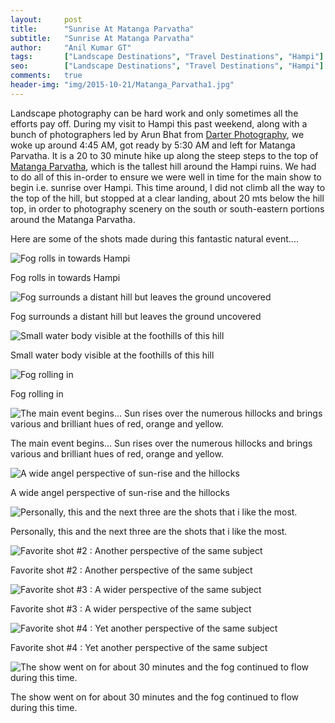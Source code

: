 ```yaml
---
layout:     post
title:      "Sunrise At Matanga Parvatha"
subtitle:   "Sunrise At Matanga Parvatha"
author:     "Anil Kumar GT"
tags:       ["Landscape Destinations", "Travel Destinations", "Hampi"]
seo:		["Landscape Destinations", "Travel Destinations", "Hampi"]
comments:   true
header-img: "img/2015-10-21/Matanga_Parvatha1.jpg"
---
```


<p>
Landscape photography can be hard work and only sometimes all the efforts pay off. During my visit to Hampi this past weekend, along with a bunch of photographers led by Arun Bhat from <a href="http://www.wilderhood.com/organizer/Darter%20Photography" target="_blank">Darter Photography</a>, we woke up around 4:45 AM, got ready by 5:30 AM and left for Matanga Parvatha. It is a 20 to 30 minute hike up along the steep steps to the top of <a href="http://www.wilderhood.com/destination/Hampi" target="_blank">Matanga Parvatha</a>, which is the tallest hill around the Hampi ruins. We had to do all of this in-order to ensure we were well in time for the main show to begin i.e. sunrise over Hampi. This time around, I did not climb all the way to the top of the hill, but stopped at a clear landing, about 20 mts below the hill top, in order to photography scenery  on the south or south-eastern portions around the Matanga Parvatha.
</p>

<p>
Here are some of the shots made during this fantastic natural event....
</p>

<img src="{{ site.baseurl }}/img/2015-10-21/Matanga_Parvatha2.jpg" alt="Fog rolls in towards Hampi">

<p>
Fog rolls in towards Hampi
</p>

<img src="{{ site.baseurl }}/img/2015-10-21/Matanga_Parvatha3.jpg" alt="Fog surrounds a distant hill but leaves the ground uncovered">

<p>
Fog surrounds a distant hill but leaves the ground uncovered
</p>

<img src="{{ site.baseurl }}/img/2015-10-21/Matanga_Parvatha4.jpg" alt="Small water body visible at the foothills of this hill">

<p>
Small water body visible at the foothills of this hill
</p>

<img src="{{ site.baseurl }}/img/2015-10-21/Matanga_Parvatha5.jpg" alt="Fog rolling in">

<p>
Fog rolling in
</p>

<img src="{{ site.baseurl }}/img/2015-10-21/Matanga_Parvatha6.jpg" alt="The main event begins… Sun rises over the numerous hillocks and brings various and brilliant hues of red, orange and yellow.">

<p>
The main event begins… Sun rises over the numerous hillocks and brings various and brilliant hues of red, orange and yellow.
</p>

<img src="{{ site.baseurl }}/img/2015-10-21/Matanga_Parvatha7.jpg" alt="A wide angel perspective of sun-rise and the hillocks">

<p>
A wide angel perspective of sun-rise and the hillocks
</p>

<img src="{{ site.baseurl }}/img/2015-10-21/Matanga_Parvatha8.jpg" alt="Personally, this and the next three are the shots that i like the most.">

<p>
Personally, this and the next three are the shots that i like the most.
</p>

<img src="{{ site.baseurl }}/img/2015-10-21/Matanga_Parvatha9.jpg" alt="Favorite shot #2 : Another perspective of the same subject">

<p>
Favorite shot #2 : Another perspective of the same subject
</p>

<img src="{{ site.baseurl }}/img/2015-10-21/Matanga_Parvatha10.jpg" alt="Favorite shot #3 : A wider perspective of the same subject">

<p>
Favorite shot #3 : A wider perspective of the same subject
</p>

<img src="{{ site.baseurl }}/img/2015-10-21/Matanga_Parvatha11.jpg" alt="Favorite shot #4 : Yet another perspective of the same subject">

<p>
Favorite shot #4 : Yet another perspective of the same subject
</p>

<img src="{{ site.baseurl }}/img/2015-10-21/Matanga_Parvatha12.jpg" alt="The show went on for about 30 minutes and the fog continued to flow during this time.">

<p>
The show went on for about 30 minutes and the fog continued to flow during this time.
</p>
